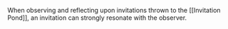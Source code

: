 When observing and reflecting upon invitations thrown to the [[Invitation Pond]], an invitation can strongly resonate with the observer.  